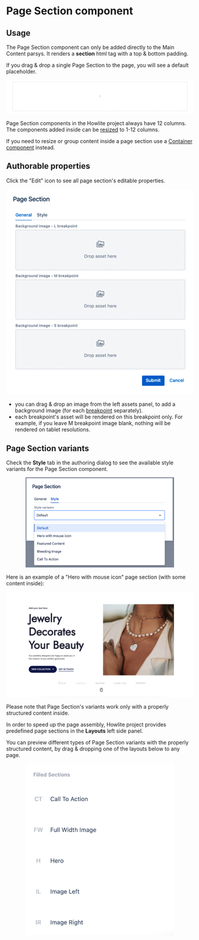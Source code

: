 # Page Section component

## Usage

The Page Section component can only be added directly to the Main Content parsys. It renders a __section__ html tag with a top & bottom padding. 

If you drag & drop a single Page Section to the page, you will see a default placeholder.

<p align="center" width="100%">
    <img class="image--with-border" src="./page-section-placeholder.jpg" alt="Page Section placeholder">
</p>

Page Section components in the Howlite project always have 12 columns. The components added inside can be [resized](../grid) to 1-12 columns.

If you need to resize or group content inside a page section use a [Container component](../container) instead.

## Authorable properties

Click the "Edit" icon to see all page section's editable properties.

<p align="center" width="100%">
    <img class="image--with-border" src="./dialog.jpg" alt="Page section - general properties">
</p>

- you can drag & drop an image from the left assets panel, to add a background image (for each [breakpoint](../grid#breakpoints-definition) separately).
- each breakpoint's asset will be rendered on this breakpoint only. For example, if you leave M breakpoint image blank, nothing will be rendered on tablet resolutions.

## Page Section variants
Check the **Style** tab in the authoring dialog to see the available style variants for the Page Section component. 

<p align="center" width="100%">
    <img class="image--with-border" src="./style-variants.jpg" alt="Page section - style variants" width="400px">
</p>

Here is an example of a "Hero with mouse icon" page section (with some content inside):

<p align="center" width="100%">
    <img class="image--with-border" src="./example.jpg" alt="Page section - hero variant example">
</p>

Please note that Page Section's variants work only with a properly structured content inside. 

In order to speed up the page assembly, Howlite project provides predefined page sections in the **Layouts** left side panel.

You can preview different types of Page Section variants with the properly structured content, by drag & dropping one of the layouts below to any page.

<p align="center" width="100%">
    <img class="image--with-border" width="400px" src="./predefined-layouts.jpg" alt="Predefined layouts with different Page Section variants">
</p>